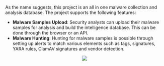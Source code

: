 As the name suggests, this project is an all in one malware collection and analysis database. The project supports the following features:

* **Malware Samples Upload**: Security analysts can upload their malware samples for analysis and build the intelligence database. This can be done through the browser or an API.
* **Malware Hunting**: Hunting for malware samples is possible through setting up alerts to match various elements such as tags, signatures, YARA rules, ClamAV signatures and vendor detection.

<p align="center">
  <img src="https://github.com/AM1RKA/SOC-Analyst/blob/main/Cyber%20Threat%20Intellegence/Threat%20Intelligence%20Tools/Abuse.ch/MalwareBazzar/MalwareBazaar.gif">
</p>
